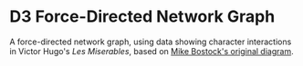 # D3 Force-Directed Network Graph

A force-directed network graph, using data showing character interactions in Victor Hugo's *Les Miserables*, based on [Mike Bostock's original diagram](https://observablehq.com/@d3/force-directed-graph).


